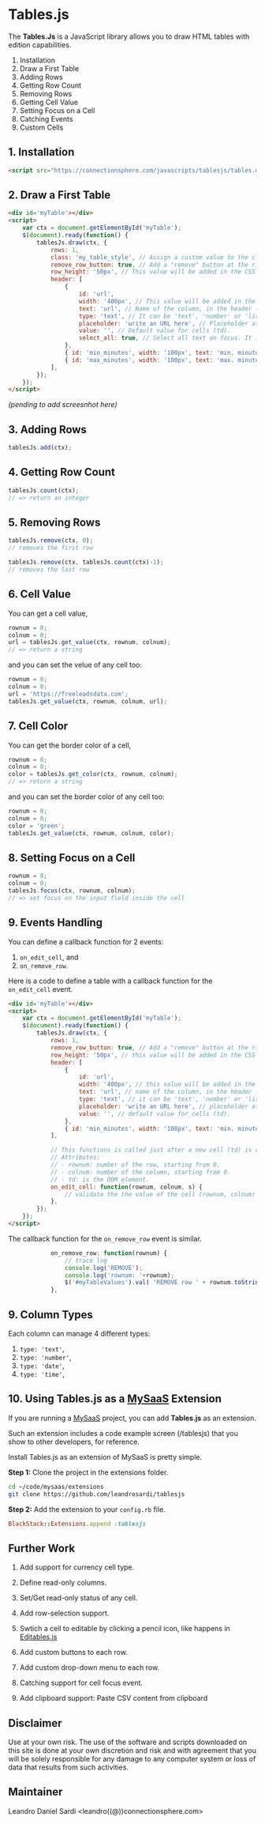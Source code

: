 # Tables.js

The **Tables.Js** is a JavaScript library allows you to draw HTML tables with edition capabilities. 

1. Installation
2. Draw a First Table
3. Adding Rows
4. Getting Row Count
5. Removing Rows
6. Getting Cell Value
7. Setting Focus on a Cell
8. Catching Events
9. Custom Cells

## 1. Installation

```html
<script src="https://connectionsphere.com/javascripts/tablesjs/tables.min.js" type="text/javascript"></script>
```

## 2. Draw a First Table

```html
<div id='myTable'></div>
<script>
    var ctx = document.getElementById('myTable');
    $(document).ready(function() {
        tablesJs.draw(ctx, {
            rows: 1,
            class: 'my_table_style', // Assign a custom value to the class atribute of the table.
            remove_row_button: true, // Add a "remove" button at the right side of each row. This is false by default.
            row_height: '50px', // This value will be added in the CSS heigh attribute of the row (tr).
            header: [
                {
                    id: 'url',
                    width: '400px', // This value will be added in the CSS width attribute of the column (th).
                    text: 'url', // Name of the column, in the header (th).
                    type: 'text', // It can be 'text', 'number' or 'list'.
                    placeholder: 'write an URL here', // Placeholder attribute of the input field. It is null by default.
                    value: '', // Default value for cells (td).
                    select_all: true, // Select all text on focus. It is false by default. 
                },
                { id: 'min_minutes', width: '100px', text: 'min. minutes', type: 'int', value: 10 },
                { id: 'max_minutes', width: '100px', text: 'max. minutes', type: 'int', value: 5 },
            ],
        });
    });
</script>
```

*(pending to add screesnhot here)*

## 3. Adding Rows

```javascript
tablesJs.add(ctx);
```

## 4. Getting Row Count

```javascript
tablesJs.count(ctx);
// => return an integer
```

## 5. Removing Rows

```javascript
tablesJs.remove(ctx, 0);
// removes the first row
```

```javascript
tablesJs.remove(ctx, tablesJs.count(ctx)-1);
// removes the last row
```

## 6. Cell Value

You can get a cell value,

```javascript
rownum = 0;
colnum = 0;
url = tablesJs.get_value(ctx, rownum, colnum);
// => return a string
```

and you can set the velue of any cell too:

```javascript
rownum = 0;
colnum = 0;
url = 'https://freeleadsdata.com';
tablesJs.get_value(ctx, rownum, colnum, url);
```

## 7. Cell Color

You can get the border color of a cell,

```javascript
rownum = 0;
colnum = 0;
color = tablesJs.get_color(ctx, rownum, colnum);
// => return a string
```

and you can set the border color of any cell too:

```javascript
rownum = 0;
colnum = 0;
color = 'green';
tablesJs.get_value(ctx, rownum, colnum, color);
```

## 8. Setting Focus on a Cell

```javascript
rownum = 0;
colnum = 0;
tablesJs.focus(ctx, rownum, colnum);
// => set focus on the input field inside the cell
```

## 9. Events Handling

You can define a callback function for 2 events:

1. `on_edit_cell`, and
2. `on_remove_row`.

Here is a code to define a table with a callback function for the `on_edit_cell` event.

```html
<div id='myTable'></div>
<script>
    var ctx = document.getElementById('myTable');
    $(document).ready(function() {
        tablesJs.draw(ctx, {
            rows: 1,
            remove_row_button: true, // Add a "remove" button at the right side of each row. This is false by default.
            row_height: '50px', // this value will be added in the CSS heigh attribute of the row (tr).
            header: [
                {
                    id: 'url',
                    width: '400px', // this value will be added in the CSS width attribute of the column (th).
                    text: 'url', // name of the column, in the header (th).
                    type: 'text', // it can be 'text', 'number' or 'list'.
                    placeholder: 'write an URL here', // placeholder attribute of the input field. It is null by default.
                    value: '', // default value for cells (td).
                },
                { id: 'min_minutes', width: '100px', text: 'min. minutes', type: 'int', value: 10 },
            ],

            // This functions is called just after a new cell (td) is created.
            // Attributes:
            // - rownum: number of the row, starting from 0.
            // - colnum: number of the column, starting from 0.
            // - td: is the DOM element.
            on_edit_cell: function(rownum, colnum, s) {
                // validate the the value of the cell (rownum, colnum) in the table inside ctx.
            },
        });
    });
</script>
```

The callback function for the `on_remove_row` event is similar.

```javascript
			on_remove_row: function(rownum) {
				// trace log
				console.log('REMOVE');
				console.log('rownum: '+rownum);
				$('#myTableValues').val( 'REMOVE row ' + rownum.toString() );
			},
```

## 9. Column Types

Each column can manage 4 different types:

1. `type: 'text'`,
2. `type: 'number'`,
3. `type: 'date'`,
4. `type: 'time'`,

## 10. Using Tables.js as a [MySaaS](https://github.com/leandrosardi/my.saas) Extension

If you are running a [MySaaS](https://github.com/leandrosardi/my.saas) project, you can add **Tables.js** as an extension.

Such an extension includes a code example screen (/tablesjs) that you show to other developers, for reference.

Install Tables.js as an extension of MySaaS is pretty simple.

**Step 1:** Clone the project in the extensions folder.

```bash
cd ~/code/mysaas/extensions
git clone https://github.com/leandrosardi/tablesjs
```

**Step 2:** Add the extension to your `config.rb` file.

```ruby
BlackStack::Extensions.append :tablesjs
```

## Further Work

1. Add support for currency cell type.

2. Define read-only columns.

3. Set/Get read-only status of any cell.

4. Add row-selection support.

5. Swtich a cell to editable by clicking a pencil icon, like happens in [Editables.js](https://github.com/leandrosardi/editablesjs)

6. Add custom buttons to each row.

7. Add custom drop-down menu to each row.

8. Catching support for cell focus event.

9. Add clipboard support: Paste CSV content from clipboard

## Disclaimer

Use at your own risk. The use of the software and scripts downloaded on this site is done at your own discretion and risk and with agreement that you will be solely responsible for any damage to any computer system or loss of data that results from such activities.

## Maintainer

Leandro Daniel Sardi <leandro((@))connectionsphere.com>


